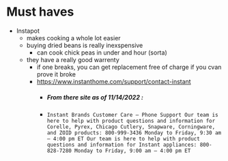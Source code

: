 # Must haves

* Instapot
	* makes cooking a whole lot easier
	* buying dried beans is really inexspensive
		* can cook chick peas in under and hour (sorta)
	* they have a really good warrenty
		* if one breaks, you can get replacement free of charge if you cvan prove it broke 
		* https://www.instanthome.com/support/contact-instant
			* ##### From there site as of 11/14/2022 :
			* `Instant Brands Customer Care – Phone Support
			Our team is here to help with product questions and information for Corelle, Pyrex, Chicago Cutlery, Snapware, Corningware, and ZOID products:
			800-999-3436
			Monday to Friday, 9:30 am – 4:00 pm ET
			Our team is here to help with product questions and information for Instant appliances:
			800-828-7280
			Monday to Friday, 9:00 am – 4:00 pm ET
			`

